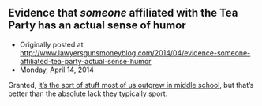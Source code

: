 ## Evidence that <em>someone</em> affiliated with the Tea Party has an actual sense of humor

 * Originally posted at http://www.lawyersgunsmoneyblog.com/2014/04/evidence-someone-affiliated-tea-party-actual-sense-humor
 * Monday, April 14, 2014

Granted, [it’s the sort of stuff most of us outgrew in middle school](http://www.rawstory.com/rs/2014/04/14/tea-party-candidates-electile-dysfuncation-ad-claims-boehner-has-gone-limp/), but that’s better than the absolute lack they typically sport.